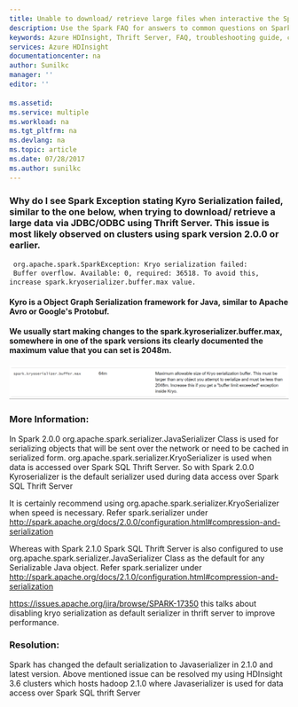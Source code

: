 ```yaml
---
title: Unable to download/ retrieve large files when interactive the SparkSQL using Thrift Server? | Microsoft Docs
description: Use the Spark FAQ for answers to common questions on Spark on Azure HDInsight platform.
keywords: Azure HDInsight, Thrift Server, FAQ, troubleshooting guide, common problems, default serialization, kyro, remote submission
services: Azure HDInsight
documentationcenter: na
author: Sunilkc
manager: ''
editor: ''

ms.assetid:
ms.service: multiple
ms.workload: na
ms.tgt_pltfrm: na
ms.devlang: na
ms.topic: article
ms.date: 07/28/2017
ms.author: sunilkc
---
```


### Why do I see Spark Exception stating Kyro Serialization failed, similar to the one below, when trying to download/ retrieve a large data via JDBC/ODBC using Thrift Server. This issue is most likely observed on clusters using spark version  2.0.0 or earlier.

~~~~
 org.apache.spark.SparkException: Kryo serialization failed:
 Buffer overflow. Available: 0, required: 36518. To avoid this, increase spark.kryoserializer.buffer.max value.
~~~~

#### Kyro is a Object Graph Serialization framework for Java, similar to Apache Avro or Google's Protobuf.
#### We usually start making changes to the spark.kyroserializer.buffer.max, somewhere in one of the spark versions its clearly documented the maximum value that you can set  is 2048m.

![Alt text](media/spark-thirtserver-kyroserialization-exception/Image01.png)


### More Information:

In Spark 2.0.0 org.apache.spark.serializer.JavaSerializer Class is used for serializing objects that will be sent over the network or need to be cached in serialized form. org.apache.spark.serializer.KryoSerializer is used when data is accessed over  Spark SQL Thrift Server.
So with Spark 2.0.0 Kyroserializer is the default serializer used during data access over Spark SQL Thrift Server

It is certainly recommend using org.apache.spark.serializer.KryoSerializer when speed is necessary.
Refer spark.serializer under  http://spark.apache.org/docs/2.0.0/configuration.html#compression-and-serialization

Whereas with Spark 2.1.0  Spark SQL Thrift Server is also configured to use org.apache.spark.serializer.JavaSerializer Class as the default for any Serializable Java object.
Refer spark.serializer under http://spark.apache.org/docs/2.1.0/configuration.html#compression-and-serialization

https://issues.apache.org/jira/browse/SPARK-17350 this talks about disabling kryo serialization as default serializer in thrift server to improve performance.

### Resolution:
Spark has changed the default serialization to Javaserializer in 2.1.0 and latest version.
Above mentioned  issue can be resolved my using HDInsight 3.6 clusters which hosts  hadoop 2.1.0 where Javaserializer is used for data access over Spark SQL thrift Server